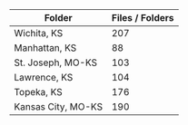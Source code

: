 | Folder             |   Files / Folders |
|--------------------|-------------------|
| Wichita, KS        |               207 |
| Manhattan, KS      |                88 |
| St. Joseph, MO-KS  |               103 |
| Lawrence, KS       |               104 |
| Topeka, KS         |               176 |
| Kansas City, MO-KS |               190 |